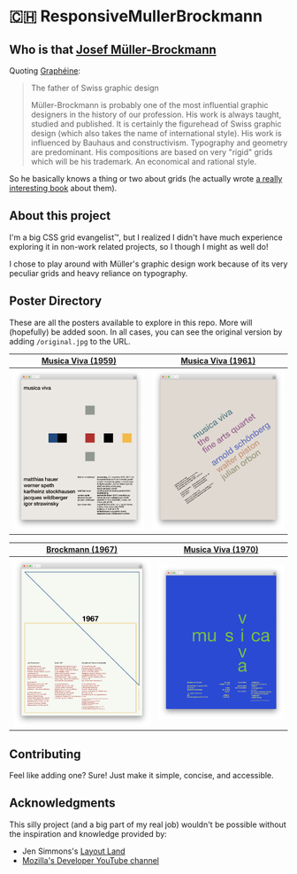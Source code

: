 # 🇨🇭 ResponsiveMullerBrockmann
## Who is that [Josef Müller-Brockmann](https://www.google.com/search?q=Josef+M%C3%BCller-Brockmann+work&client=safari&rls=en&source=lnms&tbm=isch&sa=X&ved=2ahUKEwij7MSblPrpAhWqILkGHQVyCisQ_AUoAXoECA4QAw&biw=1792&bih=961)
Quoting [Graphéine](https://www.grapheine.com/en/history-of-graphic-design/graphic-designer-muller-brockmann-swiss-style):
> The father of Swiss graphic design  
>  
> Müller-Brockmann is probably one of the most influential graphic designers in the history of our profession. His work is always taught, studied and published. It is certainly the figurehead of Swiss graphic design (which also takes the name of international style). His work is influenced by Bauhaus and constructivism. Typography and geometry are predominant. His compositions are based on very "rigid" grids which will be his trademark. An economical and rational style.

So he basically knows a thing or two about grids (he actually wrote [a really interesting book](https://www.amazon.com/-/es/Josef-Müller-Brockmann/dp/3721201450) about them).

## About this project
I'm a big CSS grid evangelist™, but I realized I didn't have much experience exploring it in non-work related projects, so I though I might as well do!

I chose to play around with Müller's graphic design work because of its very peculiar grids and heavy reliance on typography.

## Poster Directory
These are all the posters available to explore in this repo. More will (hopefully) be added soon. In all cases, you can see the original version by adding `/original.jpg` to the URL.

[Musica Viva (1959)](https://laurasandoval.github.io/ResponsiveMullerBrockmann/musica-viva-1959/)           |  [Musica Viva (1961)](https://laurasandoval.github.io/ResponsiveMullerBrockmann/musica-viva-1961/)
:-------------------------:|:-------------------------:
!["Musica Viva" poster from 1959 in its web version](screenshots/musica-viva-1959.png)  |  !["Musica Viva" poster from 1961 in its web version](screenshots/musica-viva-1961.png)

[Brockmann (1967)](https://laurasandoval.github.io/ResponsiveMullerBrockmann/brockmann-1967/)           |  [Musica Viva (1970)](https://laurasandoval.github.io/ResponsiveMullerBrockmann/musica-viva-1970/)
:-------------------------:|:-------------------------:
!["Brockmann" poster from 1967 in its web version](screenshots/brockmann-1967.png)  |  !["Musica Viva" poster from 1970 in its web version](screenshots/musica-viva-1970.png)

## Contributing
Feel like adding one? Sure! Just make it simple, concise, and accessible.

## Acknowledgments
This silly project (and a big part of my real job) wouldn't be possible without the inspiration and knowledge provided by:
* Jen Simmons's [Layout Land](https://www.youtube.com/channel/UC7TizprGknbDalbHplROtag)
* [Mozilla's Developer YouTube channel](https://www.youtube.com/channel/UCh5UlGiu9d6LegIeUCW4N1w)
